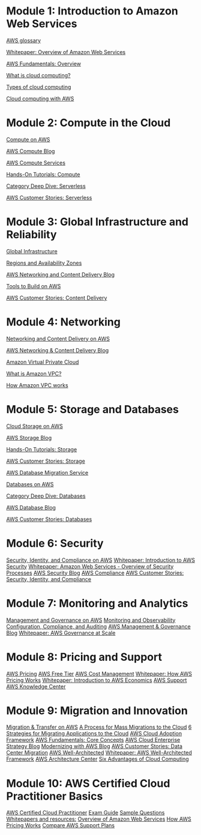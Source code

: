 # Module 1: Introduction to Amazon Web Services
[AWS glossary](https://docs.aws.amazon.com/general/latest/gr/glos-chap.html)

[Whitepaper: Overview of Amazon Web Services](https://d0.awsstatic.com/whitepapers/aws-overview.pdf)

[AWS Fundamentals: Overview](https://aws.amazon.com/getting-started/cloud-essentials/)

[What is cloud computing?](https://aws.amazon.com/what-is-cloud-computing/)

[Types of cloud computing](https://aws.amazon.com/types-of-cloud-computing/)

[Cloud computing with AWS](https://aws.amazon.com/what-is-aws/)


# Module 2: Compute in the Cloud
[Compute on AWS](https://aws.amazon.com/products/compute/)

[AWS Compute Blog](https://aws.amazon.com/blogs/compute/)

[AWS Compute Services](https://docs.aws.amazon.com/whitepapers/latest/aws-overview/compute-services.html)

[Hands-On Tutorials: Compute](https://aws.amazon.com/getting-started/hands-on/?awsf.getting-started-category=category%23compute&awsf.getting-started-content-type=content-type%23hands-on&getting-started-all.sort-by=item.additionalFields.content-latest-publish-date&getting-started-all.sort-order=desc&awsf.getting-started-level=*all)

[Category Deep Dive: Serverless]( https://aws.amazon.com/getting-started/deep-dive-serverless/)

[AWS Customer Stories: Serverless]( https://aws.amazon.com/solutions/case-studies/?customer-references-cards.sort-by=item.additionalFields.publishedDate&customer-references-cards.sort-order=desc&awsf.customer-references-location=*all&awsf.customer-references-segment=*all&awsf.customer-references-product=product%23vpc%7Cproduct%23api-gateway%7Cproduct%23cloudfront%7Cproduct%23route53%7Cproduct%23directconnect%7Cproduct%23elb&awsf.customer-references-category=category%23serverless&awsf.content-type=*all&awsf.customer-references-industry=*all&awsf.customer-references-use-case=*all&awsf.customer-references-tech-category=*all)

# Module 3: Global Infrastructure and Reliability
[Global Infrastructure](https://aws.amazon.com/about-aws/global-infrastructure/)

[Regions and Availability Zones](https://aws.amazon.com/about-aws/global-infrastructure/regions_az/)

[AWS Networking and Content Delivery Blog](https://aws.amazon.com/blogs/networking-and-content-delivery/)

[Tools to Build on AWS](https://aws.amazon.com/developer/tools/)

[AWS Customer Stories: Content Delivery](https://aws.amazon.com/solutions/case-studies/?customer-references-cards.sort-by=item.additionalFields.publishedDate&customer-references-cards.sort-order=desc&awsf.customer-references-location=*all&awsf.customer-references-segment=*all&awsf.customer-references-product=product%23vpc%7Cproduct%23api-gateway%7Cproduct%23cloudfront%7Cproduct%23route53%7Cproduct%23directconnect%7Cproduct%23elb&awsf.customer-references-category=category%23content-delivery&awsf.content-type=*all&awsf.customer-references-industry=*all&awsf.customer-references-use-case=*all&awsf.customer-references-tech-category=*all)

# Module 4: Networking
[Networking and Content Delivery on AWS]( https://aws.amazon.com/products/networking/)

[AWS Networking & Content Delivery Blog]( https://aws.amazon.com/blogs/networking-and-content-delivery/)

[Amazon Virtual Private Cloud]( https://aws.amazon.com/vpc/)

[What is Amazon VPC?]( https://docs.aws.amazon.com/vpc/latest/userguide/what-is-amazon-vpc.html)

[How Amazon VPC works]( https://docs.aws.amazon.com/vpc/latest/userguide/how-it-works.html)

# Module 5: Storage and Databases
[Cloud Storage on AWS](https://aws.amazon.com/products/storage/)

[AWS Storage Blog](https://aws.amazon.com/blogs/storage/)

[Hands-On Tutorials: Storage](https://aws.amazon.com/getting-started/hands-on/?awsf.getting-started-category=category%23storage&awsf.getting-started-content-type=content-type%23hands-on&getting-started-all.sort-by=item.additionalFields.content-latest-publish-date&getting-started-all.sort-order=desc&awsf.getting-started-level=*all)

[AWS Customer Stories: Storage](https://aws.amazon.com/solutions/case-studies/?customer-references-cards.sort-by=item.additionalFields.publishedDate&customer-references-cards.sort-order=desc&awsf.customer-references-location=*all&awsf.customer-references-segment=*all&awsf.customer-references-product=product%23vpc%7Cproduct%23api-gateway%7Cproduct%23cloudfront%7Cproduct%23route53%7Cproduct%23directconnect%7Cproduct%23elb&awsf.customer-references-category=category%23storage&awsf.content-type=*all&awsf.customer-references-industry=*all&awsf.customer-references-use-case=*all&awsf.customer-references-tech-category=*all)

[AWS Database Migration Service](https://aws.amazon.com/dms/)

[Databases on AWS](https://aws.amazon.com/products/databases/)

[Category Deep Dive: Databases](https://aws.amazon.com/getting-started/deep-dive-databases/)

[AWS Database Blog](https://aws.amazon.com/blogs/database/)

[AWS Customer Stories: Databases](https://aws.amazon.com/solutions/case-studies/?customer-references-cards.sort-by=item.additionalFields.publishedDate&customer-references-cards.sort-order=desc&awsf.customer-references-location=*all&awsf.customer-references-segment=*all&awsf.customer-references-product=product%23vpc%7Cproduct%23api-gateway%7Cproduct%23cloudfront%7Cproduct%23route53%7Cproduct%23directconnect%7Cproduct%23elb&awsf.customer-references-category=category%23databases&awsf.content-type=*all&awsf.customer-references-industry=*all&awsf.customer-references-use-case=*all&awsf.customer-references-tech-category=*all)

# Module 6: Security
[Security, Identity, and Compliance on AWS]()
[Whitepaper: Introduction to AWS Security]()
[Whitepaper: Amazon Web Services - Overview of Security Processes]()
[AWS Security Blog]()
[AWS Compliance]()
[AWS Customer Stories: Security, Identity, and Compliance]()

# Module 7: Monitoring and Analytics
[Management and Governance on AWS]()
[Monitoring and Observability]()
[Configuration, Compliance, and Auditing]()
[AWS Management & Governance Blog]()
[Whitepaper: AWS Governance at Scale]()

# Module 8: Pricing and Support
[AWS Pricing]()
[AWS Free Tier]()
[AWS Cost Management]()
[Whitepaper: How AWS Pricing Works]()
[Whitepaper: Introduction to AWS Economics]()
[AWS Support]()
[AWS Knowledge Center]()

# Module 9: Migration and Innovation
[Migration & Transfer on AWS]()
[A Process for Mass Migrations to the Cloud]()
[6 Strategies for Migrating Applications to the Cloud]()
[AWS Cloud Adoption Framework]()
[AWS Fundamentals: Core Concepts]()
[AWS Cloud Enterprise Strategy Blog]()
[Modernizing with AWS Blog]()
[AWS Customer Stories: Data Center Migration]()
[AWS Well-Architected]()
[Whitepaper: AWS Well-Architected Framework]()
[AWS Architecture Center]()
[Six Advantages of Cloud Computing]()

# Module 10: AWS Certified Cloud Practitioner Basics
[AWS Certified Cloud Practitioner]()
[Exam Guide]()
[Sample Questions]()
[Whitepapers and resources:]()
[Overview of Amazon Web Services]()
[How AWS Pricing Works]()
[Compare AWS Support Plans]()
